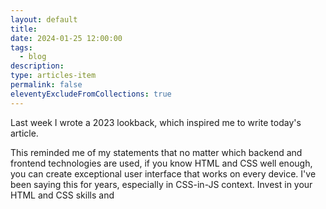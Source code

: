 ```yaml
---
layout: default
title:
date: 2024-01-25 12:00:00
tags:
  - blog
description:
type: articles-item
permalink: false
eleventyExcludeFromCollections: true
---
```


Last week I wrote a 2023 lookback, which inspired me to write today's article.


This reminded me of my statements that no matter which backend and frontend technologies are used, if you know HTML and CSS well enough, you can create exceptional user interface that works on every device. I've been saying this for years, especially in CSS-in-JS context. Invest in your HTML and CSS skills and
